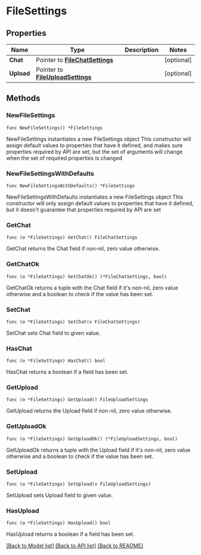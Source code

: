 # FileSettings

## Properties

Name | Type | Description | Notes
------------ | ------------- | ------------- | -------------
**Chat** | Pointer to [**FileChatSettings**](FileChatSettings.md) |  | [optional] 
**Upload** | Pointer to [**FileUploadSettings**](FileUploadSettings.md) |  | [optional] 

## Methods

### NewFileSettings

`func NewFileSettings() *FileSettings`

NewFileSettings instantiates a new FileSettings object
This constructor will assign default values to properties that have it defined,
and makes sure properties required by API are set, but the set of arguments
will change when the set of required properties is changed

### NewFileSettingsWithDefaults

`func NewFileSettingsWithDefaults() *FileSettings`

NewFileSettingsWithDefaults instantiates a new FileSettings object
This constructor will only assign default values to properties that have it defined,
but it doesn't guarantee that properties required by API are set

### GetChat

`func (o *FileSettings) GetChat() FileChatSettings`

GetChat returns the Chat field if non-nil, zero value otherwise.

### GetChatOk

`func (o *FileSettings) GetChatOk() (*FileChatSettings, bool)`

GetChatOk returns a tuple with the Chat field if it's non-nil, zero value otherwise
and a boolean to check if the value has been set.

### SetChat

`func (o *FileSettings) SetChat(v FileChatSettings)`

SetChat sets Chat field to given value.

### HasChat

`func (o *FileSettings) HasChat() bool`

HasChat returns a boolean if a field has been set.

### GetUpload

`func (o *FileSettings) GetUpload() FileUploadSettings`

GetUpload returns the Upload field if non-nil, zero value otherwise.

### GetUploadOk

`func (o *FileSettings) GetUploadOk() (*FileUploadSettings, bool)`

GetUploadOk returns a tuple with the Upload field if it's non-nil, zero value otherwise
and a boolean to check if the value has been set.

### SetUpload

`func (o *FileSettings) SetUpload(v FileUploadSettings)`

SetUpload sets Upload field to given value.

### HasUpload

`func (o *FileSettings) HasUpload() bool`

HasUpload returns a boolean if a field has been set.


[[Back to Model list]](../README.md#documentation-for-models) [[Back to API list]](../README.md#documentation-for-api-endpoints) [[Back to README]](../README.md)


